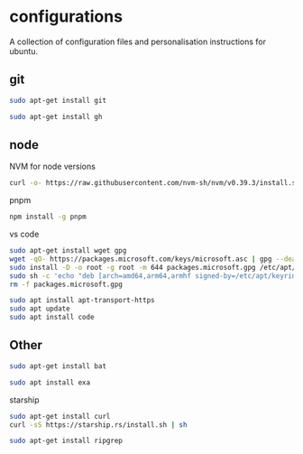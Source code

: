 # configurations

A collection of configuration files and personalisation instructions for ubuntu.

## git

```sh
sudo apt-get install git
```

```sh
sudo apt-get install gh
```

## node

NVM for node versions

```sh
curl -o- https://raw.githubusercontent.com/nvm-sh/nvm/v0.39.3/install.sh | bash
```

pnpm

```sh
npm install -g pnpm
```

vs code

```sh
sudo apt-get install wget gpg
wget -qO- https://packages.microsoft.com/keys/microsoft.asc | gpg --dearmor > packages.microsoft.gpg
sudo install -D -o root -g root -m 644 packages.microsoft.gpg /etc/apt/keyrings/packages.microsoft.gpg
sudo sh -c 'echo "deb [arch=amd64,arm64,armhf signed-by=/etc/apt/keyrings/packages.microsoft.gpg] https://packages.microsoft.com/repos/code stable main" > /etc/apt/sources.list.d/vscode.list'
rm -f packages.microsoft.gpg

sudo apt install apt-transport-https
sudo apt update
sudo apt install code
```

## Other

```sh
sudo apt-get install bat
```

```sh
sudo apt install exa
```

starship

```sh
sudo apt-get install curl
curl -sS https://starship.rs/install.sh | sh
```

```sh
sudo apt-get install ripgrep
```
